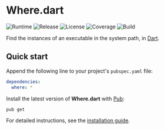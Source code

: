 # Where.dart
![Runtime](https://img.shields.io/badge/dart-%3E%3D2.4-brightgreen.svg) ![Release](https://img.shields.io/pub/v/where.svg) ![License](https://img.shields.io/badge/license-MIT-blue.svg) ![Coverage](https://coveralls.io/repos/github/cedx/where.dart/badge.svg) ![Build](https://travis-ci.com/cedx/where.dart.svg)

Find the instances of an executable in the system path, in [Dart](https://dart.dev).

## Quick start
Append the following line to your project's `pubspec.yaml` file:

```yaml
dependencies:
  where: *
```

Install the latest version of **Where.dart** with [Pub](https://dart.dev/tools/pub/cmd):

```shell
pub get
```

For detailed instructions, see the [installation guide](installation.md).
